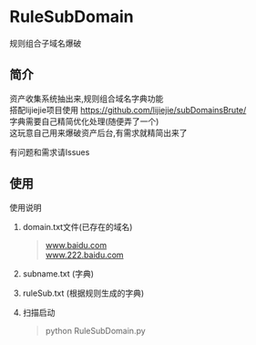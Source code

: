# RuleSubDomain
规则组合子域名爆破
## 简介

资产收集系统抽出来,规则组合域名字典功能  
搭配lijiejie项目使用 https://github.com/lijiejie/subDomainsBrute/  
字典需要自己精简优化处理(随便弄了一个)  
这玩意自己用来爆破资产后台,有需求就精简出来了  

有问题和需求请Issues  

## 使用

    
使用说明

1. domain.txt文件(已存在的域名)
    >www.baidu.com  
    >www.222.baidu.com  
2. subname.txt (字典)  

3. ruleSub.txt (根据规则生成的字典)   

4. 扫描启动
   >python RuleSubDomain.py  

